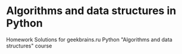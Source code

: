 # Algorithms and data structures in Python
Homework Solutions for geekbrains.ru Python "Algorithms and data structures" course
